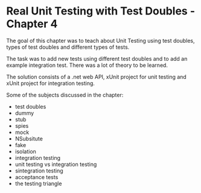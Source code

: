 # Real Unit Testing with Test Doubles - Chapter 4

The goal of this chapter was to teach about Unit Testing using test doubles, types of test doubles and different types of tests.

The task was to add new tests using different test doubles and to add an example integration test. There was a lot of theory to be learned.

The solution consists of a .net web API, xUnit project for unit testing and xUnit project for integration testing.

Some of the subjects discussed in the chapter:
- test doubles
- dummy
- stub
- spies
- mock
- NSubsitute
- fake
- isolation
- integration testing
- unit testing vs integration testing
- sintegration testing
- acceptance tests
- the testing triangle
